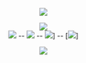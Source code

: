 <p align="center"
<br> <img src="https://i.imgur.com/UyA8Uyn.png"/> <br>
<p align="center"

<img src="https://komarev.com/ghpvc/?username=peruere&color=808080&style=flat-square&label=gotham&base=13693"> <br> [![](https://i.imgur.com/iV4eJ4M.png)](https://planetlord.atabook.org) -- [![](https://i.imgur.com/vQvMq4O.png)](https://rentry.co/s--v) -- [![](https://i.imgur.com/TvGpwtB.png)](https://rentry.co/s--vcopiers)] -- [![](https://i.imgur.com/LFiNZbH.png)]
 <p align="center">
<img src="https://i.imgur.com/vZZLbLT.png"/>



